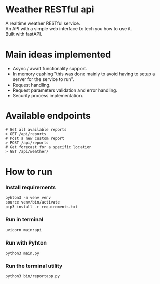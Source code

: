 # Weather RESTful api

A realtime weather RESTful service.  
An API with a simple web interface to tech you how to use it.  
Built with fastAPI.

# Main ideas implemented

- Async / await functionality support.
- In memory cashing "this was done mainly to avoid having to setup a server for the service to run".
- Request handling.
- Request parameters validation and error handling.
- Security process implementation.

# Available endpoints 
```shell
# Get all available reports 
> GET /api/reports
# Post a new custom report
> POST /api/reports
# Get forecast for a specific location
> GET /api/weather/

```

# How to run

### Install requirements

```shell script
pyhton3 -m venv venv 
source venv/bin/activate
pip3 install -r requirements.txt
```

### Run in terminal

```shell script
uvicorn main:api
```

### Run with Pyhton

```shell script
python3 main.py
```

### Run the terminal utility
```shell
python3 bin/reportapp.py
```